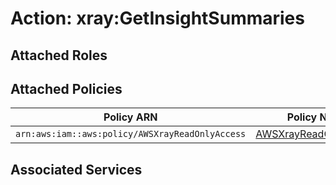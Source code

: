 # Action: xray:GetInsightSummaries

## Attached Roles

## Attached Policies

| Policy ARN | Policy Name |
|------------|-------------|
| `arn:aws:iam::aws:policy/AWSXrayReadOnlyAccess` | [AWSXrayReadOnlyAccess](../policies.md#awsxrayreadonlyaccess) |

## Associated Services

